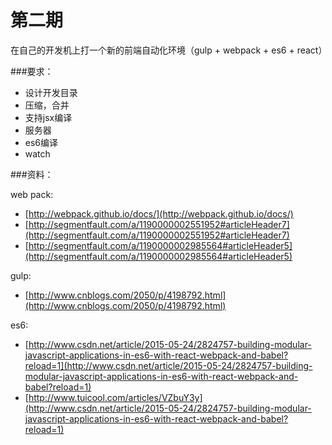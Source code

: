 # 第二期
在自己的开发机上打一个新的前端自动化环境（gulp + webpack + es6 + react）

###要求：
- 设计开发目录
- 压缩，合并
- 支持jsx编译
- 服务器
- es6编译
- watch

###资料：

web pack:
- [http://webpack.github.io/docs/](http://webpack.github.io/docs/)
- [http://segmentfault.com/a/1190000002551952#articleHeader7](http://segmentfault.com/a/1190000002551952#articleHeader7)
- [http://segmentfault.com/a/1190000002985564#articleHeader5](http://segmentfault.com/a/1190000002985564#articleHeader5)

gulp:
- [http://www.cnblogs.com/2050/p/4198792.html](http://www.cnblogs.com/2050/p/4198792.html)

es6:
- [http://www.csdn.net/article/2015-05-24/2824757-building-modular-javascript-applications-in-es6-with-react-webpack-and-babel?reload=1](http://www.csdn.net/article/2015-05-24/2824757-building-modular-javascript-applications-in-es6-with-react-webpack-and-babel?reload=1)
- [http://www.tuicool.com/articles/VZbuY3y](http://www.csdn.net/article/2015-05-24/2824757-building-modular-javascript-applications-in-es6-with-react-webpack-and-babel?reload=1)
